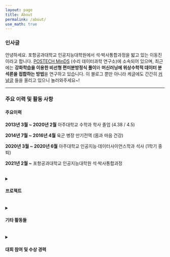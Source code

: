 ```yaml
---
layout: page
title: About
permalink: /about/
use_math: true
---
```

### 인사글 
안녕하세요. 포항공과대학교 인공지능대학원에서 석·박사통합과정을 밟고 있는 이동진이라고 합니다. 
[POSTECH MinDS](https://minds.postech.ac.kr) (수리 데이터과학 연구소)에 소속되어 있으며, 최근에는 **강화학습을 이용한 비선형 편미분방정식 풀이**와 
**머신러닝에 위상수학적 데이터 분석론을 접합하는 방법**을 연구하고 있습니다.
이 블로그 뿐만 아니라 케글에도 간간히 [커널글](https://www.kaggle.com/micajoumathematics) 들을 올리고 있으니 놀러와주세요~!<br/> 

---

### 주요 이력 및 활동 사항

#### 주요이력

**2013년 3월 ~ 2020년 2월** 아주대학교 수학과 학사 졸업 (4.38 / 4.5)

**2014년 7월 ~ 2016년 4월** 육군 병장 만기전역 (몸과 마음 건강)

**2020년 3월 ~ 2020년 6월** 아주대학교 인공지능·데이터사이언스학과 석사 (1학기 중퇴)

**2021년 2월 ~** 포항공과대학교 인공지능대학원 석·박사통합과정

<br/>

<details>
<summary class="ex1">
<h4>프로젝트</h4>
</summary>
<div markdown="1">

**2022년 1월 ~** 7차원적 망원경과 AI 기술을 접목한 다중신호 천문학 연구 (과학난제도전융합연구개발사업)

- CNN과 TDA를 이용한 돌발천체 탐지 모형 개선

**2021년 7월 ~ 2022년 2월** 측지 정보의 지구변화 감지 활용 시스템 개념 설계 연구 (국토지리정보원 용역과제)

- Robust Random Cut Forest를 사용한 이상감지 모형 개발

**2020년 2월 ~ 2020년 5월** 위상수학적 데이터 분석을 이용한 이상거래 탐지시스템 고도화 검증 (국민은행 용역과제)

- 보안 이슈로 자세한 내용 생략!

**2019년 5월 ~ 2019년 12월** 세종 VLBI 안테나 파라미터 산정연구 (국토지리정보원 용역과제)

- 세종 VLBI 안테나 결합측량 데이터 분석 및 시각화 프로그램 개발
- 기존에 있던 원의 중심을 추정하는 모델과 최소 오차제곱법을 통한 원의 중심 추정 모델을 결합하여 새로운 원의 중심 추정 모델을 제시
- 세종 VLBI 안테나의 기준점 및 교차축 산정

**2018년 7월 ~ 2019년 2월** 우주측지기술을 이용한 지구회전정보 분석기법 및 활용방안 연구 (국토지리정보원 용역과제)

- 지구회전 관측 데이터와 모델 데이터 분석 및 시각화
- 위상수학적 데이터 분석과 딥러닝을 사용하여 현재 지구회전 모델을 검증하는 방법 제안
</div>
</details>

<br/>

<details>
<summary class="ex1">
<h4>기타 활동들</h4>
</summary>
<div markdown="1">

**2022년 9월 ~ 2022년 12월** 가짜연구소 5기 `중급 파이썬` 러너
- 도서: 전문가를 위한 파이썬
- 정리: [링크](https://github.com/HongB1/Fluent-Python/tree/master/%EC%9D%B4%EB%8F%99%EC%A7%84)


**2022년 3월 ~ 2022년 7월** 가짜연구소 4기 `강화학습 첫걸음` 러너
- 강의: [CS234: Reinforcement Learning, Winter 2019](https://www.youtube.com/playlist?list=PLoROMvodv4rOSOPzutgyCTapiGlY2Nd8u)


**2021년 7월 ~ 2021년 12월** 가짜연구소 3기 `Graph + ML = ?` 러너

- 도서: [Graph Representation Learning Book](https://www.cs.mcgill.ca/~wlh/grl_book/)
- 강의: [CS224W](https://www.youtube.com/playlist?list=PLoROMvodv4rPLKxIpqhjhPgdQy7imNkDn)

**2021년 3월 ~ 2021년 12월** [POSTECH SIAM Student Chapter](https://minds.postech.ac.kr/postechstudentchapter) 부회장

- `POSTECH SIAM Student Chapter`는 미국의 응용산업수학 학회 [SIAM](https://siam.org)과 포스텍 수리 데이터과학 연구소의 지원을 받아 운영되는 학술교류단체로서
포스텍 내 응용산업수학 분야의 활발한 학술교류를 위한 커뮤니티를 활성화시키는 것을 목표로 하고 있습니다. 
- **2021년 4월 24일 ~ 2021년 4월 25일** [북경대학교 SIAM Student Chapter 와의 연합 컨퍼런스](http://minds.postech.ac.kr/conference-workshop/postech-peking-joint-siam-student-chapter-conference-2021/) 조직위원회
- **2021년 7월 23일 ~ 2021년 7월 24일** [2021 PSSC Summer School - Anomaly Detection and Robust Random Cut Forest](https://minds.postech.ac.kr/postechstudentchapter/summerschool2021/) 조직위원회 및 파이썬 기초 강연
- **2021년 12월 28일 ~ 2021년 12월 30일 / 2022년 01월 03일 ~ 2022년 01월 05일** [2022 PSSC MCM Camp](https://pssc2021.notion.site/2022-PSSC-MCM-Camp-a40304ca44154dea8706fd1c6fd6ad1f) 조직위원회 및 셀룰러 오토마타를 활용한 수학 모델링 강연

**2021년 3월 ~ 2021년 6월** 포스텍 강화학습 스터디

- 도서: [Grokking Deep Reinforcement Learning ](https://www.manning.com/books/grokking-deep-reinforcement-learning)

**2021년 2월 ~ 2021년 4월** 머신러닝 경진대회 스터디
- 도서: [데이콘 경진대회 1등 솔루션](https://wikibook.co.kr/dacon/)

**2019년 9월 ~ 2020년 9월** [딥러닝 논문 읽기 모임](https://github.com/Lilcob/-DL_PaperReadingMeeting/blob/master/readme.md)

- [Radam: On the variance of the adaptive learning rate and beyond](https://youtu.be/_F5_hgX_lSE)
- [AdamW: Decoupled weight decay regularization](https://youtu.be/-Sd_zH_LHBo)
- [Visualizing data using t-SNE](https://youtu.be/zCYKD3YfcSM)
- [Sharp Minima Can Generalize For Deep Nets](https://youtu.be/5E9SFe5WU1s)

**2019년 3월 ~ 2019년 12월** 아주대학교 수학과 산업수학 소학회 MiC 창설 및 부회장으로 활동

- 산업수학, 데이터 분석, 인공지능 분야에 관심있는 학생들을 위한 커뮤니티의 필요성을 느끼고 소학회를 창설하고 부회장으로 활동
- 다음과 같은 활동에 멘토로 참여
  - 케글 타이타닉 탑승객 데이터 분석 및 예측 모델 개발
  - 피부병 데이터 HMNIST 데이터 시각화 및 예측 모델 개발(CNN)
  - 케글 Understanding Clouds from Satellite Image 참여
  - 머신러닝 알고리즘 강의
</div>
</details>

<br/>

<details>
<summary class="ex1">
<h4>대회 참여 및 수상 경력</h4>
</summary>
<div markdown="1">

**2021년 8월 ~ 2021년 9월** [Samsung AI Challenge for Scientific Discovery](https://dacon.io/competitions/official/235789/overview/description), 삼성전자 종합기술원 & Dacon
- 대회 주제: 주어진 분자의 SMILES 구조식을 이용하여 분자의 성질 (`ST1 Gap`) 예측
- 해결 방법: Relational GCN + Fold Ensemble
- 결과: 21등 / 220등, [github](https://github.com/HiddenBeginner/samsung-ai-challenge)

**2020년 11월** [공공데이터 활용 수력 댐 강우예측 AI 경진대회](https://dacon.io/competitions/official/235646/overview/), 한국수력원자력(주) & Dacon
- 대회 주제: 기상 레이더에서 관측한 구름(반사도) 이미지 데이터를 이용하여, 미래의 구름(반사도) 이미지 예측
- 해결 방법: UNet with SSIM loss function, Averaging folds ensemble
- 결과: 29등 / 131등, [github](https://github.com/HiddenBeginner/dacon-precipitation)

**2020년6월 ~ 2020년 7월** KaKao arena - Melon playlist continuation

- 대회 주제: 멜론 이용자들의 노래 플레이리스트 데이터를 활용하여 노래 추천 시스템을 만드는 대회  
- 해결 방법: Denoising auto-encoder 를 이용한 recommendation system 구축
- 결과: LB 28등 / 194팀, PB 포기  

**2019년 8월 ~ 2019년 11월** Kaggle - Understanding Clouds from Satellite Images

- 대회 주제: 위성 사진에서 4가지 구름 형태에 대응하는 영역을 분할하고 분류하는 대회
- 해결 방법: U-net with ResNet-34 backbone
- 결과: 1,104등 / 1,538팀

**2019년 6월  ~ 2019년 7월** Kakao arena - 브런치 사용자를 위한 글 추천 대회

- 대회 주제: 브런치의 사용자 소비기록 데이터를 이용하여 사용자에게 읽을 만한 브런치 글을 추천해주는 모델 개발
- 해결 방법: Implicit ALS factorization
- 결과: LB 33등 / 132팀, PB 포기

**2019년 4월 ~ 2019년 1월** Kaggle - Imateriallist (fashion) at 2019 FGVC6

- 대회 주제: 주어진 이미지로부터 의상의 영역을 분할하고, 의상의 카테고리와 특성을 예측하는 문제
- 해결 방법: Mask RCNN (Instance segmentation), ResNet (Multi label classification)
- 결과: 112등 / 242팀

**2018년 11월** 아주대학교 산업수학 경진대회

- 대회 주제: Fashion MNIST, Skin cancer HMNIST 정확성 경진
- 해결 방법: VGG like model + Dropout + Batchnormalization + Data augmentation + callback 기법들
- 결과: 1등 수상

**2018년 10월 ~ 2018년 11월** Dacon - Prediction the real transaction price of apartments

- 대회 주제: 서울/부산 지역 아파트 실 거래가 예측
- 해결 방법: 데이터 분석 및 전처리, Light GBM
- 결과: LB 5등, PB 실격 (대회 규칙 미숙지)

**2018년 7월 ~ 2018년 9월**  2018년 빅콘테스트 Analysis 분야 챔피언리그

- 대회 주제: NC soft의 <블레이드앤소울> 유저의 이탈 여부 예측
- 해결 방법: 데이터 분석 및 전처리 후 Random forest + Stacking
- 결과: 예선 LB 10위, 본선 발표 평가 불합격

**2018년 2월** The Mathetatical Contest in Modelling 참여

- 대회 주제: 50년 이후의 언어 사용 인구 수 변화 예측
- 해결 방법: 선형대수를 이용한 Polynomial interpolation 사용
- 결과: successful participant (포기하지 않고 제출하면 받는 상)

**2017년 11월** 아주대학교 산업수학 경진대회 참여

- 대회 주제: Fashion MNIST 정확도 경진
- 해결 방법: VGG like CNN 사용
- 결과: 3등 수상
</div>
</details>